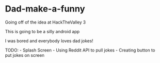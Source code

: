 # Dad-make-a-funny
Going off of the idea at HackTheValley 3


This is going to be a silly android app

I was bored and everybody loves dad jokes!

TODO:
	- Splash Screen
	- Using Reddit API to pull jokes
	- Creating button to put jokes on screen
